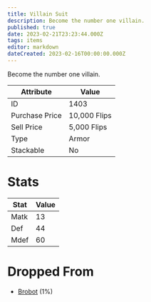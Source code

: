 ```yaml
---
title: Villain Suit
description: Become the number one villain.
published: true
date: 2023-02-21T23:23:44.000Z
tags: items
editor: markdown
dateCreated: 2023-02-16T00:00:00.000Z
---
```


Become the number one villain.

|Attribute|Value|
|-|-|
|ID|1403|
|Purchase Price|10,000 Flips|
|Sell Price|5,000 Flips|
|Type|Armor|
|Stackable|No|

# Stats
|Stat|Value|
|-|-|
|Matk|13|
|Def|44|
|Mdef|60|

# Dropped From
 * [Brobot](/monsters/brobot.md) (1%)

